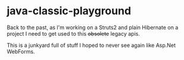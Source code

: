 java-classic-playground
=======================

Back to the past, as I'm working on a Struts2 and plain Hibernate on a project I
need to get used to this ~~obsolete~~ legacy apis.

This is a junkyard full of stuff I hoped to never see again like Asp.Net WebForms.
